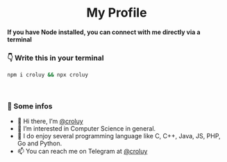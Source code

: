 <h1 align="center">  <strong>My Profile</strong> </h1>
<strong>If you have Node installed, you can connect with me directly via a terminal</strong>

### <strong>👇 Write this in your terminal</strong>

```bash
npm i croluy && npx croluy
```

<br/>

### <strong>🚀 Some infos</strong>

- 👋 Hi there, I’m [@croluy](https://github.com/Croluy)
- 👀 I’m interested in Computer Science in general.
- 🌱 I do enjoy several programming language like C, C++, Java, JS, PHP, Go and Python.
- 📫 You can reach me on Telegram at [@croluy](https://t.me/croluy)
